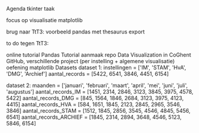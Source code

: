 Agenda
tkinter taak

focus op visualisatie
matplotlib

brug naar TtT3: voorbeeld pandas met thesaurus export

to do tegen TtT3:

online tutorial Pandas Tutorial
aanmaak repo Data Visualization in CoGhent GitHub, verschillende project (per instelling + algemene visualisatie)
oefening matplotlib
Datasets
dataset 1:
instellingen = ['IM', 'STAM', 'HvA', 'DMG', 'Archief']
aantal_records = [5422, 6541, 3846, 4451, 6154]

dataset 2:
maanden = ['januari', 'februari', 'maart', 'april', 'mei', 'juni', 'juli', 'augustus']
aantal_records_IM = [1451, 2314, 2846, 3123, 3845, 3975, 4578, 5422]
aantal_records_DMG = [845, 1564, 1846, 2684, 3123, 3975, 4123, 4415]
aantal_records_HVA = [584, 1651, 1845, 2123, 2845, 2965, 3546, 3846]
aantal_records_STAM = [1512, 1845, 2856, 3545, 4546, 4845, 5456, 6541]
aantal_records_ARCHIEF = [1845, 2314, 2894, 3648, 4546, 5123, 5846, 6154]
